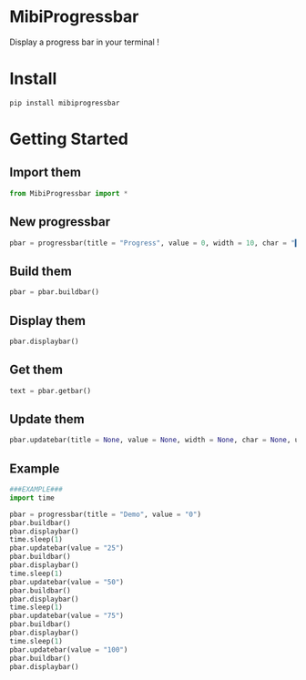 # MibiProgressbar
Display a progress bar in your terminal !

# Install

`pip install mibiprogressbar`

# Getting Started

## Import them

```python
from MibiProgressbar import *
```

## New progressbar
```python
pbar = progressbar(title = "Progress", value = 0, width = 10, char = "█", uchar = "-", after = "")
```
## Build them

```python
pbar = pbar.buildbar()
```
## Display them

```python
pbar.displaybar()
```
## Get them

```python
text = pbar.getbar()
```
## Update them

```python
pbar.updatebar(title = None, value = None, width = None, char = None, uchar = None, after = None)
```

## Example

```python
###EXAMPLE###
import time

pbar = progressbar(title = "Demo", value = "0")
pbar.buildbar()
pbar.displaybar()
time.sleep(1)
pbar.updatebar(value = "25")
pbar.buildbar()
pbar.displaybar()
time.sleep(1)
pbar.updatebar(value = "50")
pbar.buildbar()
pbar.displaybar()
time.sleep(1)
pbar.updatebar(value = "75")
pbar.buildbar()
pbar.displaybar()
time.sleep(1)
pbar.updatebar(value = "100")
pbar.buildbar()
pbar.displaybar()
```
